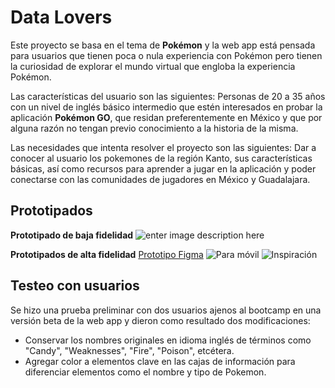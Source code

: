 # Data Lovers

Este proyecto se basa en el tema de **Pokémon** y la web app está pensada para usuarios que tienen poca o nula experiencia con Pokémon pero tienen la curiosidad de explorar el mundo virtual que engloba la experiencia Pokémon.

Las características del usuario son las siguientes:
Personas de 20 a 35 años con un nivel de inglés básico intermedio que estén interesados en probar la aplicación **Pokémon GO**, que residan preferentemente en México y que por alguna razón no tengan previo conocimiento a la historia de la misma.

Las necesidades que intenta resolver el proyecto son las siguientes:
Dar a conocer al usuario los pokemones de la región Kanto, sus características básicas, así como recursos para aprender a jugar en la aplicación y poder conectarse con las comunidades de jugadores en México y Guadalajara.

## Prototipados
 **Prototipado de baja fidelidad**
 ![enter image description here](https://i.imgur.com/xZ10EPc.jpg )

**Prototipados de alta fidelidad**
[Prototipo Figma](https://www.figma.com/proto/BZYDY1qfg8lAvVS7KLIne2ie/Untitled?node-id=122:6&scaling=scale-down)
![Para móvil](https://i.imgur.com/k4hoT39.png)
![Inspiración](https://i.imgur.com/Jh2ae9N.png)

## Testeo con usuarios

Se hizo una prueba preliminar con dos usuarios ajenos al bootcamp en una versión beta de la web app y dieron como resultado dos modificaciones:
- Conservar los nombres originales en idioma inglés de términos como "Candy", "Weaknesses", "Fire", "Poison", etcétera.
- Agregar color a elementos clave en las cajas de información para diferenciar elementos como el nombre y tipo de Pokemon.

